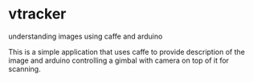 # vtracker
understanding images using caffe and arduino

This is a simple application that uses caffe to provide description of the image and arduino controlling a gimbal with camera on top of it for scanning.
